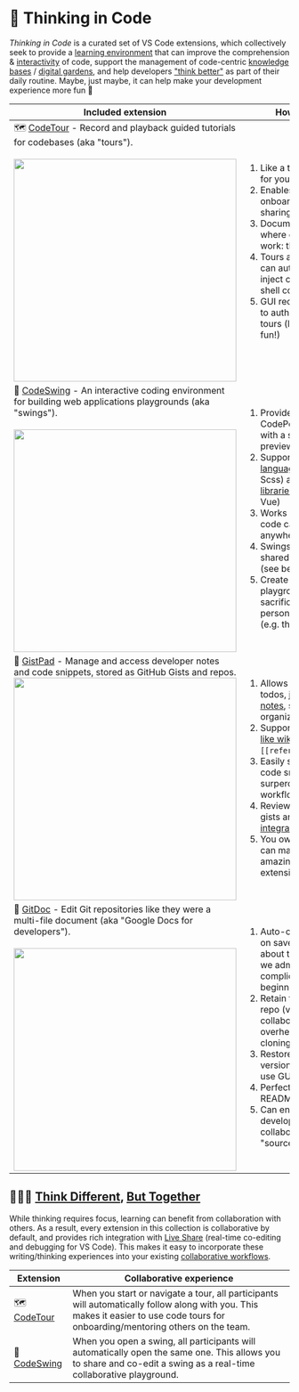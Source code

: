 # 🧠 Thinking in Code

_Thinking in Code_ is a curated set of VS Code extensions, which collectively seek to provide a [learning environment](http://worrydream.com/#!/LearnableProgramming) that can improve the comprehension & [interactivity](https://blog.ncase.me/curse-of-the-chocolate-covered-broccoli-or-emotion-in-learning/) of code, support the management of code-centric [knowledge bases](https://thesweetsetup.com/pkm-intro-for-creatives/) / [digital gardens](https://maggieappleton.com/garden-history/), and help developers ["think better"](https://alistapart.com/article/writing-is-thinking/) as part of their daily routine. Maybe, just maybe, it can help make your development experience more fun 🎢 

| Included extension | How can it help? |
|-|-|
| 🗺️ [CodeTour](https://aka.ms/codetour) - Record and playback guided tutorials for codebases (aka "tours").<br /><br /><a href="https://user-images.githubusercontent.com/116461/76151694-7b531b80-606c-11ea-96a6-0655eb6ab4e6.gif"><img width="400px" src="https://user-images.githubusercontent.com/116461/76151694-7b531b80-606c-11ea-96a6-0655eb6ab4e6.gif" /></a> | <ol><li>Like a table-of-contents for your codebases</li><li>Enables easier onboarding/knowledge sharing</li><li>Documentation is provided where developers actually work: their editor.</li><li>Tours are interactive, and can automate commands, inject code snippets, run shell commands and more!<li>GUI recorder makes it easy to author and maintain tours (let's make writing fun!)</ol> |
| 💃 [CodeSwing](https://aka.ms/codeswing) - An interactive coding environment for building web applications playgrounds (aka "swings").<br /><br /><a href="https://user-images.githubusercontent.com/116461/103024429-ae37a480-4504-11eb-85ea-37ba9b9a4d9a.gif"><img width="400px" src="https://user-images.githubusercontent.com/116461/103024429-ae37a480-4504-11eb-85ea-37ba9b9a4d9a.gif" /></a> | <ol><li>Provides an interactive, CodePen-like playground, with a super rich live preview</li><li>Supports all popular [web languages](https://marketplace.visualstudio.com/items?itemName=codespaces-Contrib.codeswing#language-support) (e.g. TypeScript, Scss) and [component libraries](https://marketplace.visualstudio.com/items?itemName=codespaces-Contrib.codeswing#components) (e.g. React, Svelte, Vue)<li>Works offline, and your code can be stored anywhere</li><li>Swings can be saved and shared using GitHub Gists (see below)</li><li>Create and edit playgrounds, without sacrificing your personalized editor setup (e.g. theme, keybinding, </li></ol> |
| 📘 [GistPad](https://aka.ms/gistpad) - Manage and access developer notes and code snippets, stored as GitHub Gists and repos. <br /><a href="https://user-images.githubusercontent.com/116461/87234714-96ba9400-c388-11ea-92c3-544d9a3bb633.png"><img width="400px" src="https://user-images.githubusercontent.com/116461/87234714-96ba9400-c388-11ea-92c3-544d9a3bb633.png" /></a> | <ol><li>Allows you to capture todos, journals and [daily notes](https://marketplace.visualstudio.com/items?itemName=vsls-contrib.gistfs#scratch-notes), so you can stay organized from your editor</li><li>Supports [Roam/Obsidian-like wikis](https://marketplace.visualstudio.com/items?itemName=vsls-contrib.gistfs#wikis), including `[[references]]` and `#tags`</li><li>Easily store and access code snippets, to surpercharge your workflow</li><li>Review and commment on gists and repos via [editor-integrated commenting](https://marketplace.visualstudio.com/items?itemName=vsls-contrib.gistfs#gist-commenting)</li><li>You own your data, and you can make use of VS Code's amazing ecosystem of extensions</li></ol> |
| 📄 [GitDoc](https://aka.ms/gitdoc) - Edit Git repositories like they were a multi-file document (aka "Google Docs for developers").<br /><br /><a href="https://user-images.githubusercontent.com/116461/79521572-5a3bfe00-800e-11ea-83a0-8e125122fa8f.gif"><img width="400px" src="https://user-images.githubusercontent.com/116461/79521572-5a3bfe00-800e-11ea-83a0-8e125122fa8f.gif" /></a> | <ol><li>Auto-commit your changes on save, and never think about the Git CLI again (can we admit that it's complicated and not beginner-friendly?)</li><li>Retain the benefits of a Git repo (version history, collaboration) without the overhead of cloning/committing/pushing<li>Restore, undo and squash versions via a simple-to-use GUI</li><li>Perfect for docs repos, your README profile, wikis, etc.</li><li>Can enable new/non-developers to better collaborate on a Git-based "source of truth"</li></ol> |

## 🧑‍🤝‍🧑 [Think Different](https://en.m.wikipedia.org/wiki/Think_different), [But Together](http://aka.ms/vsls-why)

While thinking requires focus, learning can benefit from collaboration with others. As a result, every extension in this collection is collaborative by default, and provides rich integration with [Live Share](https://aka.ms/vsls) (real-time co-editing and debugging for VS Code). This makes it easy to incorporate these writing/thinking experiences into your existing [collaborative workflows](https://aka.ms/vsls-usecases). 

| Extension | Collaborative experience |
|-|-|
| 🗺️ [CodeTour](https://aka.ms/codetour) | When you start or navigate a tour, all participants will automatically follow along with you. This makes it easier to use code tours for onboarding/mentoring others on the team. |
| 💃 [CodeSwing](https://aka.ms/codeswing) | When you open a swing, all participants will automatically open the same one. This allows you to share and co-edit a swing as a real-time collaborative playground.
